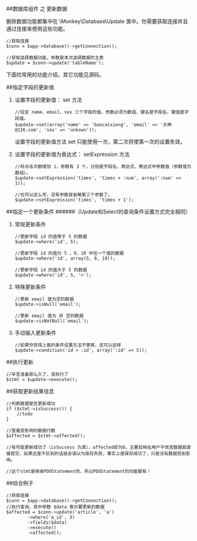 ##数据库组件 之 更新数据

删除数据功能都集中在 \Monkey\Database\Update 类中。你需要获取连接并且通过连接来使用这些功能。

	//获取连接
	$conn = $app->database()->getConnection();
    
    //获取选择数据功能，参数是本次选择数据的主表
    $update = $conn->update('tableName');
    

下面捡常用的功能介绍，其它功能见源码。

##指定字段的更新值

 1. 设置字段的更新值： set 方法

        //设定 name、email、sex 三个字段的值，参数必须为数组，键名是字段名，键值是字段值。
        $update->set(array('name' => 'baocaixiong', 'email' => '大神@126.com', 'sex' => 'unkown'));
        
    设置字段的更新值方法 set 只能使用一次，第二次将使第一次的设置失效。

 2. 设置字段的更新值为表达式： setExpression 方法

		//将点击次数增加 1，参数有 3 个，分别是字段名、表达式、表达式中参数值（参数值为数组）。
        $update->setExpression('times', 'times + :num', array(':num' => 1));

        //也可以这么写，没有参数就省略第三个参数了。
        $update->setExpression('times', 'times + 1');

##指定一个更新条件
######（Update和Select的查询条件设置方式完全相同）

 1. 常规更新条件

        //更新字段 id 的值等于 5 的数据
        $update->where('id', 5);

        //更新字段 id 的值为 5 ，9，10 中任一个值的数据
        $update->where('id', array(5, 9, 10));

        //更新字段 id 的值大于 5 的数据
        $update->where('id', 5, '>');

 2. 特殊更新条件

		//更新 email 值为空的数据
        $update->isNull('email');
        
		//更新 email 值为 非 空的数据
        $update->isNotNull('email');
        
 3. 手动输入更新条件

        //如果你觉得上面的条件设置方法不够爽，还可以这样
        $update->condition('id > :id', array(':id' => 5));
        
##执行更新

    //辛苦准备那么久了，该执行了
    $stmt = $update->execute();
		
##获取更新结果信息

    //判断数据是否更新成功
    if ($stmt->isSuccess()) {
        //todo
    }
    
    //查看受影响的数据行数
    $affected = $stmt->affected();
    
    //有可能更新成功了（isSuccess 为真），affected却为0，主要反映在用户不改变数据就直接提交，如果这里不区别的话就会误以为保存失败，事实上是保存成功了，只是没有数据受到影响。

    //这个stmt是继承PDOStatement的，所以PDOStatement的功能都有！

##综合例子

    //获取连接
    $conn = $app->database()->getConnection();
    //执行查询，其中参数 $data 表示要更新的数据
	$affected = $conn->update('article', 'a')
            ->where('a_id', 3)
            ->fields($data)
            ->execute()
            ->affected();